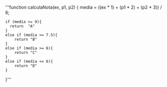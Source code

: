 '''function calculaNota(ex, p1, p2) {
    media = ((ex * 1) + (p1 * 2) + (p2 * 3)) / 6;

    if (media >= 9){
      return  "A"
    }
    else if (media >= 7.5){
        return "B"
    }
    else if (media >= 6){
        return "C"
    }
    else if (media <= 6){
        return "D"
    }
}'''
